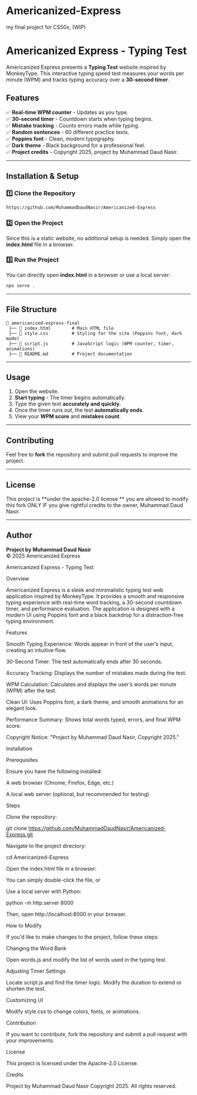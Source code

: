 # Americanized-Express
my final project for CS50x, (WIP)

# Americanized Express - Typing Test

Americanized Express presents a **Typing Test** website inspired by MonkeyType. This interactive typing speed test measures your words per minute (WPM) and tracks typing accuracy over a **30-second timer**.

## Features

✅ **Real-time WPM counter** - Updates as you type.\
✅ **30-second timer** - Countdown starts when typing begins.\
✅ **Mistake tracking** - Counts errors made while typing.\
✅ **Random sentences** - 60 different practice texts.\
✅ **Poppins font** - Clean, modern typography.\
✅ **Dark theme** - Black background for a professional feel.\
✅ **Project credits** - Copyright 2025, project by Muhammad Daud Nasir.

---

## Installation & Setup

### 1️⃣ Clone the Repository

```sh
https://github.com/MuhammadDaudNasir/Americanized-Express
```

### 2️⃣ Open the Project

Since this is a static website, no additional setup is needed. Simply open the **index.html** file in a browser.

### 3️⃣ Run the Project

You can directly open **index.html** in a browser or use a local server:

```sh
npx serve .
```

---

## File Structure

```
📁 americanized-express-final
 ├── 📄 index.html        # Main HTML file
 ├── 📄 style.css         # Styling for the site (Poppins font, dark mode)
 ├── 📄 script.js         # JavaScript logic (WPM counter, timer, animations)
 ├── 📄 README.md         # Project documentation
```

---

## Usage

1. Open the website.
2. **Start typing** - The timer begins automatically.
3. Type the given text **accurately and quickly**.
4. Once the timer runs out, the test **automatically ends**.
5. View your **WPM score** and **mistakes count**.

---

## Contributing

Feel free to **fork** the repository and submit pull requests to improve the project.

---

## License

This project is \*\*under the apache-2.0 license \*\* you are allowed to modify this fork ONLY IF you give rightful credits to the owner, Muhammad Daud Nasir.

---

## Author

**Project by Muhammad Daud Nasir**\
© 2025 Americanized Express

Americanized Express - Typing Test

Overview

Americanized Express is a sleek and minimalistic typing test web application inspired by MonkeyType. It provides a smooth and responsive typing experience with real-time word tracking, a 30-second countdown timer, and performance evaluation. The application is designed with a modern UI using Poppins font and a black backdrop for a distraction-free typing environment.

Features

Smooth Typing Experience: Words appear in front of the user’s input, creating an intuitive flow.

30-Second Timer: The test automatically ends after 30 seconds.

Accuracy Tracking: Displays the number of mistakes made during the test.

WPM Calculation: Calculates and displays the user’s words per minute (WPM) after the test.

Clean UI: Uses Poppins font, a dark theme, and smooth animations for an elegant look.

Performance Summary: Shows total words typed, errors, and final WPM score.

Copyright Notice: "Project by Muhammad Daud Nasir, Copyright 2025."

Installation

Prerequisites

Ensure you have the following installed:

A web browser (Chrome, Firefox, Edge, etc.)

A local web server (optional, but recommended for testing)

Steps

Clone the repository:

git clone https://github.com/MuhammadDaudNasir/Americanized-Express.git

Navigate to the project directory:

cd Americanized-Express

Open the index.html file in a browser:

You can simply double-click the file, or

Use a local server with Python:

python -m http.server 8000

Then, open http://localhost:8000 in your browser.

How to Modify

If you'd like to make changes to the project, follow these steps:

Changing the Word Bank

Open words.js and modify the list of words used in the typing test.

Adjusting Timer Settings

Locate script.js and find the timer logic. Modify the duration to extend or shorten the test.

Customizing UI

Modify style.css to change colors, fonts, or animations.

Contribution

If you want to contribute, fork the repository and submit a pull request with your improvements.

License

This project is licensed under the Apache-2.0 License.

Credits

Project by Muhammad Daud Nasir
Copyright 2025. All rights reserved.

